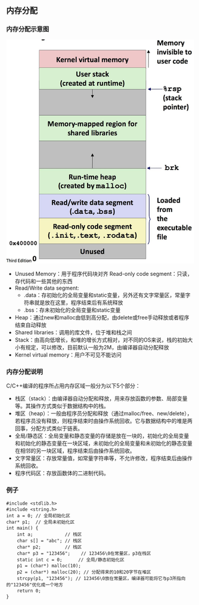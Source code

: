 ## 内存分配


### 内存分配示意图
![](2021-03-04-10-30-35.png)

* Unused Memory：用于程序代码块对齐
Read-only code segment：只读，存代码和一些其他的东西
* Read/Write data segment:
  * .data：存初始化的全局变量和static变量，另外还有文字常量区，常量字符串就是放在这里，程序结束后有系统释放
  * .bss：存未初始化的全局变量和static变量
* Heap：通过new和malloc由低到高分配，由delete或free手动释放或者程序结束自动释放
* Shared libraries：调用的库文件，位于堆和栈之间
* Stack：由高向低增长，和堆的增长方式相对，对不同的OS来说，栈的初始大小有规定，可以修改，目前默认一般为2M，由编译器自动分配释放
* Kernel virtual memory：用户不可见不能访问

### 内存分配说明
C/C++编译的程序所占用内存区域一般分为以下5个部分：

* 栈区（stack）：由编译器自动分配和释放，用来存放函数的参数、局部变量等。其操作方式类似于数据结构中的栈。
* 堆区（heap）：一般由程序员分配和释放（通过malloc/free、new/delete），若程序员没有释放，则程序结束时由操作系统回收。它与数据结构中的堆是两回事，分配方式类似于链表。
* 全局/静态区：全局变量和静态变量的存储是放在一块的，初始化的全局变量和初始化的静态变量在一块区域，未初始化的全局变量和未初始化的静态变量在相邻的另一块区域，程序结束后由操作系统回收。
* 文字常量区：存放常量值，如常量字符串等，不允许修改，程序结束后由操作系统回收。
* 程序代码区：存放函数体的二进制代码。


### 例子

```
#include <stdlib.h>
#include <string.h>
int a = 0; // 全局初始化区
char* p1;  // 全局未初始化区
int main() {
    int a;            // 栈区
    char s[] = "abc"; // 栈区
    char* p2;         // 栈区
    char* p3 = "123456";    // 123456\0在常量区，p3在栈区
    static int c = 0;      // 全局/静态初始化区
    p1 = (char*) malloc(10);
    p2 = (char*) malloc(20); // 分配得来的10和20字节在堆区
    strcpy(p1, "123456"); // 123456\0放在常量区，编译器可能将它与p3所指向的"123456"优化成一个地方
    return 0;
}
```